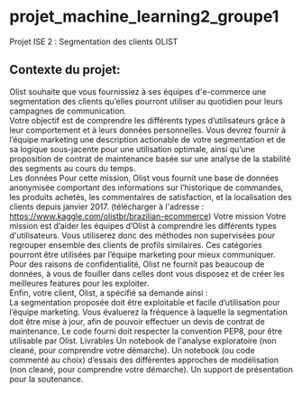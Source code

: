 # projet_machine_learning2_groupe1
Projet ISE 2 : Segmentation des clients OLIST
## Contexte du projet:  
Olist souhaite que vous fournissiez à ses équipes d'e-commerce une segmentation des clients qu’elles pourront utiliser au quotidien pour leurs campagnes de communication.     
Votre objectif est de comprendre les différents types d’utilisateurs grâce à leur comportement et à leurs données personnelles.
Vous devrez fournir à l’équipe marketing une description actionable de votre segmentation et de sa logique sous-jacente pour une utilisation optimale, ainsi qu’une proposition de contrat de maintenance basée sur une analyse de la stabilité des segments au cours du temps.     
Les données Pour cette mission, Olist vous fournit une base de données anonymisée comportant des informations sur l’historique de commandes, les produits achetés, les commentaires de satisfaction, et la localisation des clients depuis janvier 2017. (télécharger à l'adresse : https://www.kaggle.com/olistbr/brazilian-ecommerce)
Votre mission Votre mission est d’aider les équipes d’Olist à comprendre les différents types d'utilisateurs. Vous utiliserez donc des méthodes non supervisées pour regrouper ensemble des clients de profils similaires. Ces catégories pourront être utilisées par l’équipe marketing pour mieux communiquer.    
Pour des raisons de confidentialité, Olist ne fournit pas beaucoup de données, à vous de fouiller dans celles dont vous disposez et de créer les meilleures features pour les exploiter.     
Enfin, votre client, Olist, a spécifié sa demande ainsi :    
La segmentation proposée doit être exploitable et facile d’utilisation pour l’équipe marketing. Vous évaluerez la fréquence à laquelle la segmentation doit être mise à jour, afin de pouvoir effectuer un devis de contrat de maintenance. Le code fourni doit respecter la convention PEP8, pour être utilisable par Olist. Livrables Un notebook de l'analyse exploratoire (non cleané, pour comprendre votre démarche). Un notebook (ou code commenté au choix) d’essais des différentes approches de modélisation (non cleané, pour comprendre votre démarche). Un support de présentation pour la soutenance.


